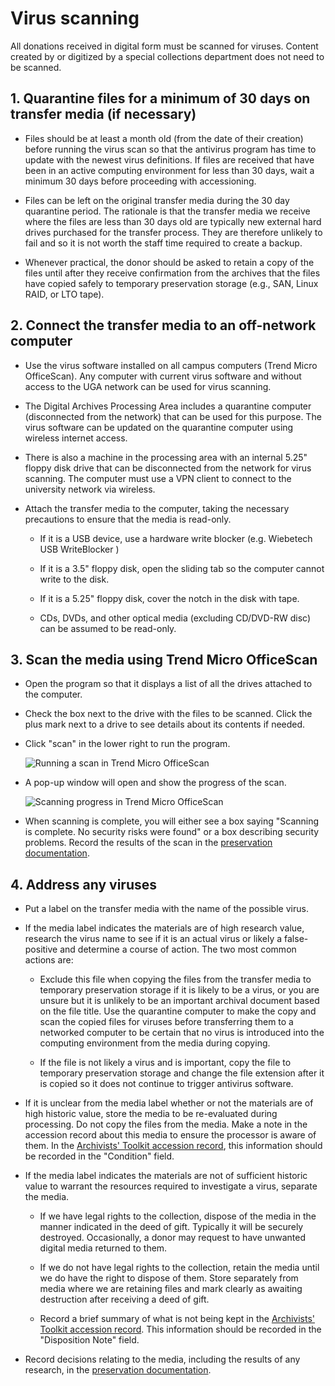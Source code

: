 # Virus scanning

All donations received in digital form must be scanned for viruses. Content created by or digitized by a special collections department does not need to be scanned.

## 1. Quarantine files for a minimum of 30 days on transfer media (if necessary)

* Files should be at least a month old (from the date of their creation) before running the virus scan so that the antivirus program has time to update with the newest virus definitions. If files are received that have been in an active computing environment for less than 30 days, wait a minimum 30 days before proceeding with accessioning.

* Files can be left on the original transfer media during the 30 day quarantine period. The rationale is that the transfer media we receive where the files are less than 30 days old are typically new external hard drives purchased for the transfer process. They are therefore unlikely to fail and so it is not worth the staff time required to create a backup.

* Whenever practical, the donor should be asked to retain a copy of the files until after they receive confirmation from the archives that the files have copied safely to temporary preservation storage (e.g., SAN, Linux RAID, or LTO tape).

## 2. Connect the transfer media to an off-network computer

* Use the virus software installed on all campus computers (Trend Micro OfficeScan). Any computer with current virus software and without access to the UGA network can be used for virus scanning.

* The Digital Archives Processing Area includes a quarantine computer (disconnected from the network) that can be used for this purpose. The virus software can be updated on the quarantine computer using wireless internet access.

* There is also a machine in the processing area with an internal 5.25" floppy disk drive that can be disconnected from the network for virus scanning. The computer must use a VPN client to connect to the university network via wireless.

* Attach the transfer media to the computer, taking the necessary precautions to ensure that the media is read-only.

    * If it is a USB device, use a hardware write blocker (e.g. Wiebetech USB WriteBlocker )

    * If it is a 3.5" floppy disk, open the sliding tab so the computer cannot write to the disk.

    * If it is a 5.25" floppy disk, cover the notch in the disk with tape.

    * CDs, DVDs, and other optical media (excluding CD/DVD-RW disc) can be assumed to be read-only.

## 3. Scan the media using Trend Micro OfficeScan

* Open the program so that it displays a list of all the drives attached to the computer.

* Check the box next to the drive with the files to be scanned. Click the plus mark next to a drive to see details about its contents if needed.

* Click "scan" in the lower right to run the program.

    ![Running a scan in Trend Micro OfficeScan](./images/virus-scanning1.png)

* A pop-up window will open and show the progress of the scan.

    ![Scanning progress in Trend Micro OfficeScan](./images/virus-scanning2.png)

*  When scanning is complete, you will either see a box saying "Scanning is complete. No security risks were found" or a box describing security problems. Record the results of the scan in the [preservation documentation](./preservation-documentation.md).

## 4. Address any viruses

* Put a label on the transfer media with the name of the possible virus.

* If the media label indicates the materials are of high research value, research the virus name to see if it is an actual virus or likely a false-positive and determine a course of action. The two most common actions are:

    * Exclude this file when copying the files from the transfer media to temporary preservation storage if it is likely to be a virus, or you are unsure but it is unlikely to be an important archival document based on the file title. Use the quarantine computer to make the copy and scan the copied files for viruses before transferring them to a networked computer to be certain that no virus is introduced into the computing environment from the media during copying.

    * If the file is not likely a virus and is important, copy the file to temporary preservation storage and change the file extension after it is copied so it does not continue to trigger antivirus software.

* If it is unclear from the media label whether or not the materials are of high historic value, store the media to be re-evaluated during processing. Do not copy the files from the media. Make a note in the accession record about this media to ensure the processor is aware of them. In the [Archivists' Toolkit accession record](./accession-record_archivists-toolkit.md), this information should be recorded in the "Condition" field.

* If the media label indicates the materials are not of sufficient historic value to warrant the resources required to investigate a virus, separate the media.

    * If we have legal rights to the collection, dispose of the media in the manner indicated in the deed of gift. Typically it will be securely destroyed. Occasionally, a donor may request to have unwanted digital media returned to them.

    * If we do not have legal rights to the collection, retain the media until we do have the right to dispose of them. Store separately from media where we are retaining files and mark clearly as awaiting destruction after receiving a deed of gift.

    * Record a brief summary of what is not being kept in the [Archivists' Toolkit accession record](./accession-record_archivists-toolkit.md). This information should be recorded in the "Disposition Note" field.

* Record decisions relating to the media, including the results of any research, in the [preservation documentation](./preservation-documentation.md).
